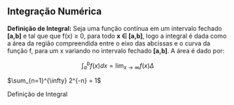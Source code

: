 <script src="https://polyfill.io/v3/polyfill.min.js?features=es6"></script>
<script id="MathJax-script" async src="https://cdn.jsdelivr.net/npm/mathjax@3/es5/tex-mml-chtml.js"></script>

## Integração Numérica   

**Definição de Integral:** Seja uma função contínua em um intervalo fechado **[a,b]** e tal que que f(x) $\geqslant$ 0, para todo **x $\in$ [a,b]**, logo a integral é dada como a área da região compreendida entre o eixo das abcissas e o curva da função f, para um x variando no intervalo fechado **[a,b]**. A área é dado por:

$$\int_{a}^{b} f(x)dx = \lim_{x\to\infty} f(x)\Delta$$

$\sum_{n=1}^{\infty} 2^{-n} = 1$


<p align=”Justify”>Definição de Integral </p>

